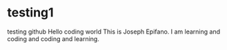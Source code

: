 # testing1
testing github 
Hello coding world
This is Joseph Epifano. I am learning and coding and coding and learning. 

